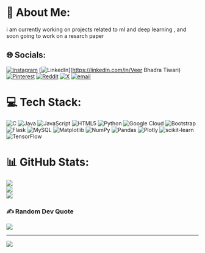 # 💫 About Me:
i am currently working on projects related to ml and deep learning , and soon going to work on a resarch paper<br>


## 🌐 Socials:
[![Instagram](https://img.shields.io/badge/Instagram-%23E4405F.svg?logo=Instagram&logoColor=white)](https://instagram.com/@veerbhadra_t) [![LinkedIn](https://img.shields.io/badge/LinkedIn-%230077B5.svg?logo=linkedin&logoColor=white)](https://linkedin.com/in/Veer Bhadra Tiwari) [![Pinterest](https://img.shields.io/badge/Pinterest-%23E60023.svg?logo=Pinterest&logoColor=white)](https://pinterest.com/Veer) [![Reddit](https://img.shields.io/badge/Reddit-%23FF4500.svg?logo=Reddit&logoColor=white)](https://reddit.com/user/veer) [![X](https://img.shields.io/badge/X-black.svg?logo=X&logoColor=white)](https://x.com/@bhadratiwari) [![email](https://img.shields.io/badge/Email-D14836?logo=gmail&logoColor=white)](mailto:bhadraveer98@gmail.com) 

# 💻 Tech Stack:
![C](https://img.shields.io/badge/c-%2300599C.svg?style=for-the-badge&logo=c&logoColor=white) ![Java](https://img.shields.io/badge/java-%23ED8B00.svg?style=for-the-badge&logo=openjdk&logoColor=white) ![JavaScript](https://img.shields.io/badge/javascript-%23323330.svg?style=for-the-badge&logo=javascript&logoColor=%23F7DF1E) ![HTML5](https://img.shields.io/badge/html5-%23E34F26.svg?style=for-the-badge&logo=html5&logoColor=white) ![Python](https://img.shields.io/badge/python-3670A0?style=for-the-badge&logo=python&logoColor=ffdd54) ![Google Cloud](https://img.shields.io/badge/GoogleCloud-%234285F4.svg?style=for-the-badge&logo=google-cloud&logoColor=white) ![Bootstrap](https://img.shields.io/badge/bootstrap-%238511FA.svg?style=for-the-badge&logo=bootstrap&logoColor=white) ![Flask](https://img.shields.io/badge/flask-%23000.svg?style=for-the-badge&logo=flask&logoColor=white) ![MySQL](https://img.shields.io/badge/mysql-4479A1.svg?style=for-the-badge&logo=mysql&logoColor=white) ![Matplotlib](https://img.shields.io/badge/Matplotlib-%23ffffff.svg?style=for-the-badge&logo=Matplotlib&logoColor=black) ![NumPy](https://img.shields.io/badge/numpy-%23013243.svg?style=for-the-badge&logo=numpy&logoColor=white) ![Pandas](https://img.shields.io/badge/pandas-%23150458.svg?style=for-the-badge&logo=pandas&logoColor=white) ![Plotly](https://img.shields.io/badge/Plotly-%233F4F75.svg?style=for-the-badge&logo=plotly&logoColor=white) ![scikit-learn](https://img.shields.io/badge/scikit--learn-%23F7931E.svg?style=for-the-badge&logo=scikit-learn&logoColor=white) ![TensorFlow](https://img.shields.io/badge/TensorFlow-%23FF6F00.svg?style=for-the-badge&logo=TensorFlow&logoColor=white)
# 📊 GitHub Stats:
![](https://github-readme-stats.vercel.app/api?username=veer167&theme=dark&hide_border=true&include_all_commits=false&count_private=false)<br/>
![](https://nirzak-streak-stats.vercel.app/?user=veer167&theme=dark&hide_border=true)<br/>
![](https://github-readme-stats.vercel.app/api/top-langs/?username=veer167&theme=dark&hide_border=true&include_all_commits=false&count_private=false&layout=compact)

### ✍️ Random Dev Quote
![](https://quotes-github-readme.vercel.app/api?type=horizontal&theme=radical)

---
[![](https://visitcount.itsvg.in/api?id=veer167&icon=0&color=0)](https://visitcount.itsvg.in)

<!-- Proudly created with GPRM ( https://gprm.itsvg.in ) -->
